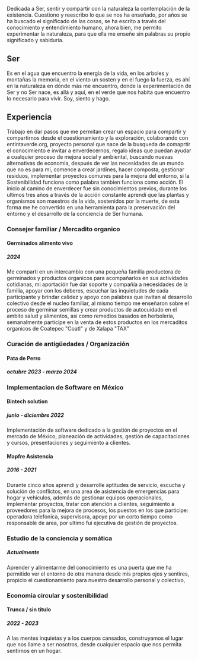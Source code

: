 Dedicada a Ser, sentir y compartir con la naturaleza la contemplación de la existencia.
Cuestiono y reescribo lo que se nos ha enseñado, por años se ha buscado el significado de las cosas, se ha escrito a través del conocimiento y entendimiento humano, ahora bien, me permito experimentar la naturaleza, para que ella me enseñe sin palabras su propio significado y sabiduría.

## Ser

Es en el agua que encuentro la energía de la vida, en los arboles y montañas la memoria, en el viento un sosten y en el fuego la fuerza, es ahí en la naturaleza en dónde más me encuentro, donde la experimentación de Ser y no Ser nace, es allá y aquí, en el verde que nos habita que encuentro lo necesario para vivir. Soy, siento y hago.

## Experiencia

Trabajo en dar pasos que me permitan crear un espacio para compartir y compartirnos desde el cuestionamiento y la exploración, colaborando con entintaverde.org, proyecto personal que nace de la busqueda de comaprtir el conocimiento e invitar a enverdecernos, regalo ideas que puedan ayudar a cualquier proceso de mejora social y ambiental, buscando nuevas alternativas de economía,  después de ver las necesidades de un mundo que no es para mí, comence a crear jardínes, hacer composta, gestionar residuos, implementar proyectos comunes para la mejora del entorno, si la Sostenibilidad funciona como palabra tambien funciona como acción. El inicio al camino de enverdecer fue sin conocimientos previos, durante los ultimos tres años a través de la acción constante aprendí que las plantas y organismos son maestros de la vida, sostenidos por la muerte, de esta forma me he convertido en una herramienta para la preservación del entorno y el desarrollo de la conciencia de Ser humana.


### Consejer familiar / Mercadito organico
#### Germinados alimento vivo
##### 2024
Me comparti en un intercambio con una pequeña familia productora de germinados y productos organicos para acompañarlos en sus actividades cotidianas, mi aportación fue dar soporte y compañía a necesidades de la familia, apoyar con los deberes, escuchar las inquietudes de cada participante y brindar calidez y apoyo con palabras que invitan al desarrollo colectivo desde el nucleo familiar, al mismo tiempo me enseñaron sobre el proceso de germinar semillas y crear productos de autocuidado en el ambito salud y alimentos, asi como remedios basados en herboleria, semanalmente participe en la venta de estos productos en los mercaditos organicos de Coatepec "Coatl" y de Xalapa "TAX" 

### Curación de antigüedades / Organización 
#### Pata de Perro
##### octubre 2023 - marzo 2024

### Implementacion de Software en México
#### Bintech solution
##### junio - diciembre 2022
Implementación de software dedicado a la gestión de proyectos en el mercado de México, planeación de actividades, gestión de capacitaciones y cursos, presentaciones y seguimiento a clientes.

#### Mapfre Asistencia
##### 2016 - 2021
Durante cinco años aprendi y desarrolle aptitudes de servicio, escucha y solución de conflictos, en una area de asistencia de emergencias para hogar y vehiculos, además de gestionar equipos operacionales, implementar proyectos, tratar con atención a clientes, seguimiento a proveedores para la mejora de procesos, los puestos en los que participe: operadora telefonica, supervisora, apoye por un corto tiempo como responsable de area, por ultimo fui ejecutiva de gestión de proyectos.

### Estudio de la conciencia y somática
##### Actualmente
Aprender y alimentarme del conocimiento es una puerta que me ha permitido ver el entorno de otra manera desde mis propios ojos y sentires, propicio el cuestionamiento para nuestro desarrollo personal y colectivo, 

### Economia circular y sostenibilidad
#### Trunca / sin titulo 
##### 2022 - 2023
A las mentes inquietas y a los cuerpos cansados, construyamos el lugar que nos llame a ser nosotros, desde cualquier espacio que nos permita sentirnos en un hogar.
